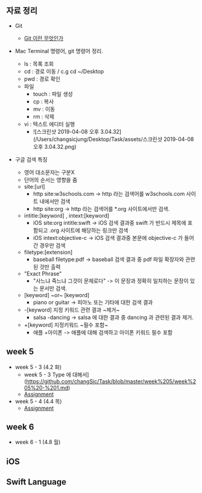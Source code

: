 ## 자료 정리
* Git
  * [Git 이란 무엇인가](https://wodonggun.github.io/wodonggun.github.io/study/Git-%EC%9D%B4%EB%9E%80.html)
* Mac Terminal 명령어, git 명령어 정리.
  * ls : 목록 조회
  * cd : 경로 이동 / c.g cd ~/Desktop
  *  pwd : 경로 확인
  * 파일
    * touch : 파일 생성
    * cp : 복사
    * mv : 이동
    * rm : 삭제
  * vi : 텍스트 에디터 실행
    * ![스크린샷 2019-04-08 오후 3.04.32](/Users/changsicjung/Desktop/Task/assets/스크린샷 2019-04-08 오후 3.04.32.png)


* 구글 검색 특징
  * 영어 대소문자는 구분X
  * 단어의 순서는 영향을 줌
  * site:[url]
    * http site:w3schools.com -> http 라는 검색어를 w3schools.com 사이트 내에서만 검색
    * http site:org -> http 라는 검색어를 *.org 사이트에서만 검색.
  * intitle:[keyword] , intext:[keyword]
    * iOS site:org intitle:swift -> iOS 검색 결과중 swift 가 반드시 제목에 포함되고 .org 사이트에 해당하는 링크만 검색
    * iOS intext:objective-c -> iOS 검색 결과중 본문에 objective-c 가 들어간 경우만 검색
  * filetype:[extension] 
    * baseball filetype:pdf -> baseball 검색 결과 중 pdf 파일 확장자와 관련된 것만 출력
  * "Exact Phrase"
    * "사느냐 죽느냐 그것이 문제로다" -> 이 문장과 정확히 일치하는 문장이 있는 문서만 검색.
  * [keyword] ~or~ [keyword]
    * piano or guitar -> 피아노 또는 기타에 대한 검색 결과
  * -[keyword] 지정 키워드 관련 결과 ~제거~
    * salsa -dancing -> salsa 에 대한 결과 중 dancing 과 관련된 결과 제거.
  * +[keyword] 지정키워드 ~필수 포함~
    * 애플 +아이폰 -> 애플에 대해 검색하고 아이폰 키워드 필수 포함

## week 5

* week 5 - 3 (4.2 화)
  * week 5 - 3 Type 에 대해서](https://github.com/changSic/Task/blob/master/week%205/week%205%20-%201.md)
  * [Assignment]()
* week 5 - 4 (4.4 목)
  * [Assignment]()

## week 6
* week 6 - 1 (4.8 월)



## iOS

## Swift Language


